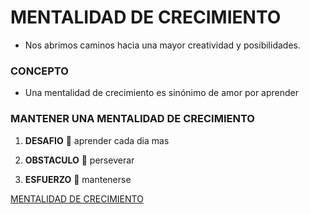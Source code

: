 # **MENTALIDAD DE CRECIMIENTO**
- Nos abrimos caminos hacia una mayor creatividad y posibilidades.

### **CONCEPTO**
- Una mentalidad de crecimiento es sinónimo de amor por aprender

### **MANTENER UNA MENTALIDAD DE CRECIMIENTO**

1. **DESAFIO** :100:
  aprender cada dia mas

2. **OBSTACULO** :running:
  perseverar

3. **ESFUERZO** :muscle:
  mantenerse

[MENTALIDAD DE CRECIMIENTO](https://www.atlassian.com/blog/inside-atlassian/growth-mindset)

